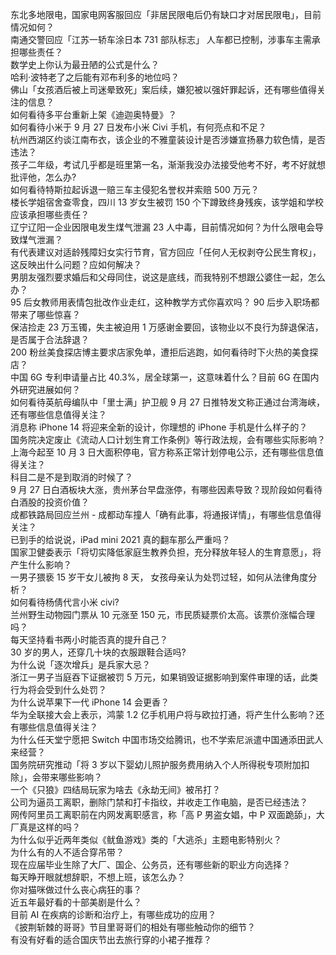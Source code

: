 东北多地限电，国家电网客服回应「非居民限电后仍有缺口才对居民限电」，目前情况如何？  
南通交警回应「江苏一轿车涂日本 731 部队标志」 人车都已控制，涉事车主需承担哪些责任？  
数学史上你认为最丑陋的公式是什么？  
哈利·波特老了之后能有邓布利多的地位吗？  
佛山「女孩酒后被上司迷晕致死」案后续，嫌犯被以强奸罪起诉，还有哪些值得关注的信息？  
如何看待多平台重新上架《迪迦奥特曼》？  
如何看待小米于 9 月 27 日发布小米 Civi 手机，有何亮点和不足？  
杭州西湖区约谈江南布衣，该企业的不雅童装设计是否涉嫌宣扬暴力软色情，是否违法？  
孩子二年级，考试几乎都是班里第一名，渐渐我没办法接受他考不好，考不好就想批评他，怎么办?  
如何看待特斯拉起诉退一赔三车主侵犯名誉权并索赔 500 万元？  
楼长学姐宿舍查零食，四川 13 岁女生被罚 150 个下蹲致终身残疾，该学姐和学校应该承担哪些责任？  
辽宁辽阳一企业因限电发生煤气泄漏 23 人中毒，目前情况如何？为什么限电会导致煤气泄漏？  
有代表建议对适龄残障妇女实行节育，官方回应「任何人无权剥夺公民生育权」，这反映出什么问题？应如何解决？  
男朋友强烈要求婚后和父母同住，说这是底线，而我特别不想跟公婆住一起，怎么办？  
95 后女教师用表情包批改作业走红，这种教学方式你喜欢吗？ 90 后步入职场都带来了哪些惊喜？  
保洁捡走 23 万玉镯，失主被迫用 1 万感谢金要回，该物业以不良行为辞退保洁，是否属于合法辞退？  
200 粉丝美食探店博主要求店家免单，遭拒后逃跑，如何看待时下火热的美食探店？  
中国 6G 专利申请量占比 40.3%，居全球第一，这意味着什么？目前 6G 在国内外研究进展如何？  
如何看待英航母编队中「里士满」护卫舰 9 月 27 日推特发文称正通过台湾海峡，还有哪些信息值得关注？  
消息称 iPhone 14 将迎来全新的设计，你理想的 iPhone 手机是什么样子的？  
国务院决定废止《流动人口计划生育工作条例》等行政法规，会有哪些实际影响？  
上海今起至 10 月 3 日大面积停电，官方称系正常计划停电公示，还有哪些信息值得关注？  
科目二是不是到取消的时候了？  
9 月 27 日白酒板块大涨，贵州茅台早盘涨停，有哪些因素导致？现阶段如何看待白酒股的投资价值？  
成都铁路局回应兰州 - 成都动车撞人「确有此事，将通报详情」，有哪些信息值得关注？  
已到手的给说说，iPad mini 2021 真的翻车那么严重吗？  
国家卫健委表示「将切实降低家庭生教养负担，充分释放年轻人的生育意愿」，将产生什么影响？  
一男子猥亵 15 岁干女儿被拘 8 天， 女孩母亲认为处罚过轻，如何从法律角度分析？  
如何看待杨倩代言小米 civi?  
兰州野生动物园门票从 10 元涨至 150 元，市民质疑票价太高。该票价涨幅合理吗？  
每天坚持看书两小时能否真的提升自己？  
30 岁的男人，还穿几十块的衣服跟鞋合适吗?  
为什么说「逐次增兵」是兵家大忌？  
浙江一男子当庭吞下证据被罚 5 万元，如果销毁证据影响到案件审理的话，此类行为将会受到什么处罚？  
为什么说苹果下一代 iPhone 14 会更香？  
华为全联接大会上表示，鸿蒙 1.2 亿手机用户将与欧拉打通，将产生什么影响？还有哪些信息值得关注？  
为什么任天堂宁愿把 Switch 中国市场交给腾讯，也不学索尼派遣中国通添田武人来经营？  
国务院研究推动「将 3 岁以下婴幼儿照护服务费用纳入个人所得税专项附加扣除」，会带来哪些影响？  
一个《只狼》四结局玩家为啥去《永劫无间》被吊打？  
公司为逼员工离职，删除门禁和打卡指纹，并收走工作电脑，是否已经违法？  
网传阿里员工离职前在内网发离职感言，称「高 P 男盗女娼，中 P 双面跪舔」，大厂真是这样的吗？  
为什么似乎近两年类似《鱿鱼游戏》类的「大逃杀」主题电影特别火？  
为什么有的人不适合穿吊带？  
现在应届毕业生除了大厂、国企、公务员，还有哪些新的职业方向选择？  
每天睁开眼就想辞职，不想上班，该怎么办？  
你对猫咪做过什么丧心病狂的事？  
近五年最好看的十部美剧是什么？  
目前 AI 在疾病的诊断和治疗上，有哪些成功的应用？  
《披荆斩棘的哥哥》节目里哥哥们的相处有哪些触动你的细节？  
有没有好看的适合国庆节出去旅行穿的小裙子推荐？  
